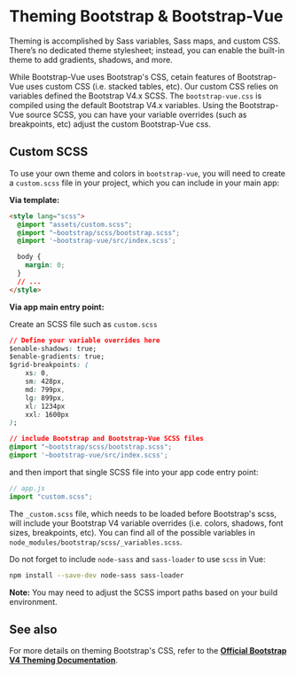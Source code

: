 # Theming Bootstrap & Bootstrap-Vue

Theming is accomplished by Sass variables, Sass maps, and custom CSS. There’s no dedicated
theme stylesheet; instead, you can enable the built-in theme to add gradients, shadows, and more.

While Bootstrap-Vue uses Bootstrap's CSS, cetain features of Bootstrap-Vue uses custom CSS (i.e.
stacked tables, etc). Our custom CSS relies on variables defined the Bootstrap V4.x SCSS. The
`bootstrap-vue.css` is compiled using the default Bootstrap V4.x variables. Using the
Bootstrap-Vue source SCSS, you can have your variable overrides (such as breakpoints, etc) adjust
the custom Bootstrap-Vue css.

## Custom SCSS
To use your own theme and colors in `bootstrap-vue`, you will need to create a
`custom.scss` file in your project, which you can include in your main app:

**Via template:**
```html
<style lang="scss">
  @import "assets/custom.scss";
  @import "~bootstrap/scss/bootstrap.scss";
  @import '~bootstrap-vue/src/index.scss';

  body {
    margin: 0;
  }
  // ...
</style>
```

**Via app main entry point:**

Create an SCSS file such as `custom.scss`
```css
// Define your variable overrides here
$enable-shadows: true;
$enable-gradients: true;
$grid-breakpoints: (
    xs: 0,
    sm: 428px,
    md: 799px,
    lg: 899px,
    xl: 1234px
    xxl: 1600px
);

// include Bootstrap and Bootstrap-Vue SCSS files
@import "~bootstrap/scss/bootstrap.scss";
@import '~bootstrap-vue/src/index.scss';
```
and then import that single SCSS file into your app code entry point:
```js
// app.js
import "custom.scss";
```

The `_custom.scss` file, which needs to be loaded before Bootstrap's scss, will include your
Bootstrap V4 variable overrides (i.e. colors, shadows, font sizes, breakpoints, etc).
You can find all of the possible variables in `node_modules/bootstrap/scss/_variables.scss`.

Do not forget to include `node-sass` and `sass-loader` to use `scss` in Vue:

```sh
npm install --save-dev node-sass sass-loader
```

**Note:** You may need to adjust the SCSS import paths based on your build environment.


## See also
For more details on theming Bootstrap's CSS, refer to the
[**Official Bootstrap V4 Theming Documentation**](http://getbootstrap.com/docs/4.1/getting-started/theming/).

